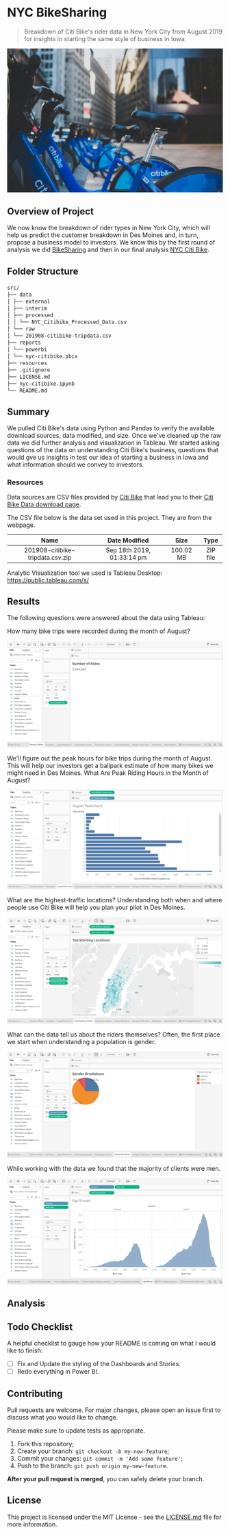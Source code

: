# NYC BikeSharing

> Breakdown of Citi Bike's rider data in New York City from August 2019 for insights in starting the same style of business in Iowa.

![citi-bikes](resources/citi-bike.jpg)

## Overview of Project

We now know the breakdown of rider types in New York City, which will help us predict the customer breakdown in Des Moines and, in turn, propose a business model to investors. We know this by the first round of analysis we did [BikeSharing](https://public.tableau.com/profile/jovani.pink#!/vizhome/BikeSharing_16039941514670/NYCCitiBikeDashboard?publish=yes) and then in our final analysis [NYC Citi Bike](https://public.tableau.com/profile/jovani.pink#!/vizhome/NYCCitibike_16041943647530/PredominantlyMaleClients?publish=yes).

## Folder Structure

```
src/
├── data
│ ├── external
│ ├── interim
│ ├── processed
│ │ └── NYC_Citibike_Processed_Data.csv
│ └── raw
│ └── 201908-citibike-tripdata.csv
├── reports
│ └── powerbi
│ └── nyc-citibike.pbix
├── resources
├── .gitignore
├── LICENSE.md
├── nyc-citibike.ipynb
└── README.md
```

## Summary

We pulled Citi Bike's data using Python and Pandas to verify the available download sources, data modified, and size. Once we've cleaned up the raw data we did further analysis and visualization in Tableau. We started asking questions of the data on understanding Citi Bike's business, questions that would gve us insights in test our idea of starting a business in Iowa and what information should we convey to investors.

### Resources

Data sources are CSV files provided by [Citi Bike](https://www.citibikenyc.com/system-data) that lead you to their [Citi Bike Data download page](https://s3.amazonaws.com/tripdata/index.html).

The CSV file below is the data set used in this project. They are from the webpage.

|               Name               |       Date Modified        |   Size    |   Type   |
| :------------------------------: | :------------------------: | :-------: | :------: |
| 201908-citibike-tripdata.csv.zip | Sep 18th 2019, 01:33:14 pm | 100.02 MB | ZIP file |

Analytic Visualization tool we used is Tableau Desktop: https://public.tableau.com/s/

## Results

The following questions were answered about the data using Tableau:

How many bike trips were recorded during the month of August?

![NumbersOfRides](resources/NumbersOfRides.png)

We'll figure out the peak hours for bike trips during the month of August. This will help our investors get a ballpark estimate of how many bikes we might need in Des Moines. What Are Peak Riding Hours in the Month of August?

![AugustPeakHours](resources/AugustPeakHours.png)

What are the highest-traffic locations? Understanding both when and where people use Citi Bike will help you plan your pilot in Des Moines.

![TopStartingLocations](resources/TopStartingLocations.png)

What can the data tell us about the riders themselves? Often, the first place we start when understanding a population is gender.

![GenderBreakdown](resources/GenderBreakdown.png)

While working with the data we found that the majority of clients were men.

![AgeGroup](resources/AgeGroup.png)

## Analysis

## Todo Checklist

A helpful checklist to gauge how your README is coming on what I would like to finish:

- [ ] Fix and Update the styling of the Dashboards and Stories.
- [ ] Redo everything in Power BI.

## Contributing

Pull requests are welcome. For major changes, please open an issue first to discuss what you would like to change.

Please make sure to update tests as appropriate.

1. Fork this repository;
2. Create your branch: `git checkout -b my-new-feature`;
3. Commit your changes: `git commit -m 'Add some feature'`;
4. Push to the branch: `git push origin my-new-feature`.

**After your pull request is merged**, you can safely delete your branch.

## License

This project is licensed under the MIT License - see the [LICENSE.md](LICENSE.md) file for more information.
